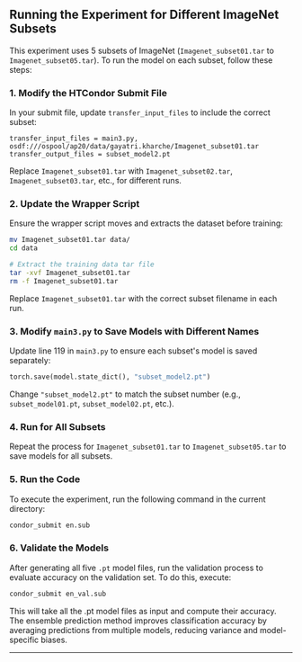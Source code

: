 ## Running the Experiment for Different ImageNet Subsets  

This experiment uses 5 subsets of ImageNet (`Imagenet_subset01.tar` to `Imagenet_subset05.tar`). To run the model on each subset, follow these steps:  

### 1. Modify the HTCondor Submit File  
In your submit file, update `transfer_input_files` to include the correct subset:  

```plaintext
transfer_input_files = main3.py, osdf:///ospool/ap20/data/gayatri.kharche/Imagenet_subset01.tar
transfer_output_files = subset_model2.pt
```

Replace `Imagenet_subset01.tar` with `Imagenet_subset02.tar`, `Imagenet_subset03.tar`, etc., for different runs.

### 2. Update the Wrapper Script  
Ensure the wrapper script moves and extracts the dataset before training:  

```bash
mv Imagenet_subset01.tar data/
cd data

# Extract the training data tar file
tar -xvf Imagenet_subset01.tar
rm -f Imagenet_subset01.tar
```

Replace `Imagenet_subset01.tar` with the correct subset filename in each run.

### 3. Modify `main3.py` to Save Models with Different Names  
Update line 119 in `main3.py` to ensure each subset's model is saved separately:  

```python
torch.save(model.state_dict(), "subset_model2.pt")
```

Change `"subset_model2.pt"` to match the subset number (e.g., `subset_model01.pt`, `subset_model02.pt`, etc.).

### 4. Run for All Subsets  
Repeat the process for `Imagenet_subset01.tar` to `Imagenet_subset05.tar` to save models for all subsets.

### 5. Run the Code  
To execute the experiment, run the following command in the current directory:  

```bash
condor_submit en.sub
```

### 6. Validate the Models  
After generating all five `.pt` model files, run the validation process to evaluate accuracy on the validation set. To do this, execute:  

```bash
condor_submit en_val.sub
```

This will take all the .pt model files as input and compute their accuracy. The ensemble prediction method improves classification accuracy by averaging predictions from multiple models, reducing variance and model-specific biases.

---

